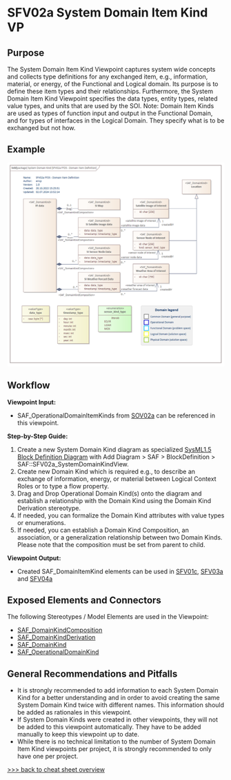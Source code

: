 # SFV02a System Domain Item Kind VP

## Purpose
The System Domain Item Kind Viewpoint captures system wide concepts and collects type definitions for any exchanged item, e.g., information, material, or energy, of the Functional and Logical domain. Its purpose is to define these item types and their relationships. Furthermore, the System Domain Item Kind Viewpoint specifies the data types, entity types, related value types, and units that are used by the SOI. Note: Domain Item Kinds are used as types of function input and output in the Functional Domain, and for types of interfaces in the Logical Domain. They specify what is to be exchanged but not how.

## Example
![SFV02a](../pics/SFV02a-example.png)

## Workflow
**Viewpoint Input:**
* SAF_OperationalDomainItemKinds from [SOV02a](Operational-Domain-Item-Kind-Viewpoint.md) can be referenced in this viewpoint.

**Step-by-Step Guide:**
1.	Create a new System Domain Kind diagram as specialized [SysML1.5 Block Definition Diagram](https://sparxsystems.com/enterprise_architect_user_guide/16.1/modeling_languages/block_definition_diagrams.html) with Add Diagram > SAF > BlockDefinition > SAF::SFV02a_SystemDomainKindView.
2.	Create new Domain Kind which is required e.g., to describe an exchange of information, energy, or material between Logical Context Roles or to type a flow property.
3.	Drag and Drop Operational Domain Kind(s) onto the diagram and establish a relationship with the Domain Kind using the Domain Kind Derivation stereotype.
4.	If needed, you can formalize the Domain Kind attributes with value types or enumerations.
5.	If needed, you can establish a Domain Kind Composition, an association, or a generalization relationship between two Domain Kinds. Please note that the composition must be set from parent to child.

**Viewpoint Output:**
* Created SAF_DomainItemKind elements can be used in [SFV01c](System-Context-Exchange-Viewpoint,md), [SFV03a](System-Process-Viewpoint.md) and [SFV04a](System-Context-Interaction-Viewpoint.md)

## Exposed Elements and Connectors
The following Stereotypes / Model Elements are used in the Viewpoint:
* [SAF_DomainKindComposition](https://github.com/GfSE/SAF-Specification/blob/TdSE2023/stereotypes.md#SAF_DomainKindComposition)
* [SAF_DomainKindDerivation](https://github.com/GfSE/SAF-Specification/blob/TdSE2023/stereotypes.md#SAF_DomainKindDerivation)
* [SAF_DomainKind](https://github.com/GfSE/SAF-Specification/blob/TdSE2023/stereotypes.md#SAF_DomainKind)
* [SAF_OperationalDomainKind](https://github.com/GfSE/SAF-Specification/blob/TdSE2023/stereotypes.md#SAF_OperationalDomainKind)

## General Recommendations and Pitfalls
* It is strongly recommended to add information to each System Domain Kind for a better understanding and in order to avoid creating the same System Domain Kind twice with different names. This information should be added as rationales in this viewpoint.
* If System Domain Kinds were created in other viewpoints, they will not be added to this viewpoint automatically. They have to be added manually to keep this viewpoint up to date.
* While there is no technical limitation to the number of System Domain Item Kind viewpoints per project, it is strongly recommended to only have one per project.

[>>> back to cheat sheet overview](../CheatSheet.md)
